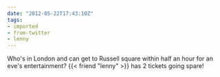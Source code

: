 ```yaml
---
date: "2012-05-22T17:43:10Z"
tags:
- imported
- from-twitter
- lenny
---
```

Who's in London and can get to Russell square within half an hour for an eve's entertainment? {{< friend "lenny" >}} has 2 tickets going spare!
